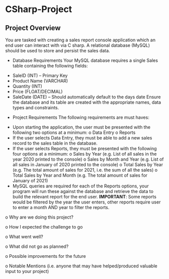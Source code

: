 # **CSharp-Project**

##	Project Overview
You are tasked with creating a sales report console application which an end user can interact with via C sharp. A relational database (MySQL) should be used to store and persist the sales data.
* Database Requirements
Your MySQL database requires a single Sales table containing the following fields:
-	SaleID (INT) – Primary Key
-	Product Name (VARCHAR)
-	Quantity (INT)
-	Price (FLOAT/DECIMAL)
-	SaleDate (DATE) – Should automatically default to the days date
Ensure the database and its table are created with the appropriate names, data types and constraints.
* Project Requirements
The following requirements are must haves:
-	Upon starting the application, the user must be presented with the following two options at a minimum:
o	Data Entry
o	Reports
-	If the user selects Data Entry, they must be able to add a new sales record to the sales table in the database.
-	If the user selects Reports, they must be presented with the following four options at a minimum:
o	Sales by Year (e.g. List of all sales in the year 2020 printed to the console)
o	Sales by Month and Year (e.g. List of all sales in January of 2020 printed to the console)
o	Total Sales by Year (e.g. The total amount of sales for 2021, i.e. the sum of all the sales)
o	Total Sales by Year and Month (e.g. The total amount of sales for January of 2021)
-	MySQL queries are required for each of the Reports options, your program will run these against the database and retrieve the data to build the relevant report for the end user.
**IMPORTANT**: 	Some reports would be filtered by the year the user enters, other reports require user to enter a month AND year to filter the reports.

o	Why are we doing this project?

o	How I expected the challenge to go

o	What went well?

o	What did not go as planned?

o	Possible improvements for the future

o	Notable Mentions (i.e. anyone that may have helped/produced valuable input to your project)
